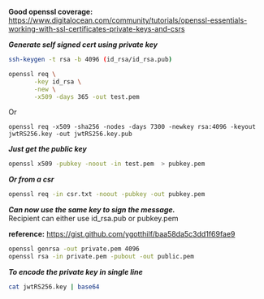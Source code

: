 __Good openssl coverage:__
https://www.digitalocean.com/community/tutorials/openssl-essentials-working-with-ssl-certificates-private-keys-and-csrs

___Generate self signed cert using private key___
```bash
ssh-keygen -t rsa -b 4096 (id_rsa/id_rsa.pub)

openssl req \
       -key id_rsa \
       -new \
       -x509 -days 365 -out test.pem
```

Or

```
openssl req -x509 -sha256 -nodes -days 7300 -newkey rsa:4096 -keyout jwtRS256.key -out jwtRS256.key.pub
```

___Just get the public key___
```bash
openssl x509 -pubkey -noout -in test.pem  > pubkey.pem
```

___Or from a csr___
```bash
openssl req -in csr.txt -noout -pubkey -out pubkey.pem
```

___Can now use the same key to sign the message.___  
Recipient can either use id_rsa.pub or pubkey.pem

__reference:__
https://gist.github.com/ygotthilf/baa58da5c3dd1f69fae9

```bash
openssl genrsa -out private.pem 4096
openssl rsa -in private.pem -pubout -out public.pem
```

___To encode the private key in single line___
```bash
cat jwtRS256.key | base64
```